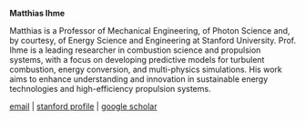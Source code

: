 **Matthias Ihme**

Matthias is a Professor of Mechanical Engineering, of Photon Science and, by courtesy, of Energy Science and Engineering at Stanford University. Prof. Ihme is a leading researcher in combustion science and propulsion systems, with a focus on developing predictive models for turbulent combustion, energy conversion, and multi-physics simulations. His work aims to enhance understanding and innovation in sustainable energy technologies and high-efficiency propulsion systems.

[email](mailto:mihme@stanford.edu) \| [stanford profile](https://profiles.stanford.edu/werner-ihme) \| [google scholar](https://scholar.google.com/citations?user=g1q2D9sAAAAJ)
